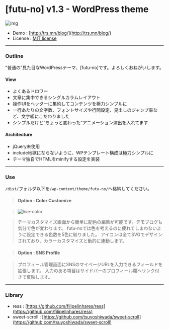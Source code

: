 # [futu-no] v1.3 - WordPress theme

![img](https://user-images.githubusercontent.com/17419773/38294778-eb4c68c6-3826-11e8-960f-2f223cd4564d.png)

* Demo : [http://trs.mn/blog/](http://trs.mn/blog/)
* License : [MIT license](https://opensource.org/licenses/MIT)

---

### Outline

“普通の”見た目なWordPressテーマ、[futu-no]です。よろしくおねがいします。

#### View

* よくあるドロワー
* 文章に集中できるシングルカラムレイアウト
* 操作UIをヘッダーに集約してコンテンツを極力シンプルに
* 一行あたりの文字数、フォントサイズや行間設定、見出しのジャンプ率など、文字組にこだわりました
* シンプルだけど“ちょっと変わった”アニメーション演出を入れてます

#### Architecture

* jQuery未使用
* include地獄にならないように、WPテンプレート構成は極力シンプルに
* テーマ独自でHTMLをminifyする設定を実装

---

### Use

`/dist/`フォルダ以下を`/wp-content/theme/futu-no/`へ格納してください。

> #### Option : Color Customize

> ![live-color](https://user-images.githubusercontent.com/17419773/38295600-7b36085a-3829-11e8-9124-976dde9246ad.gif)

> テーマカスタマイズ画面から簡単に配色の編集が可能です。デモブログも気分で色が変わります。
> futu-noでは色を考えるのに疲れてしまわないように設定できる色数を5色に絞りました。
> アイコンは全てSVGでデザインされており、カラーカスタマイズと動的に連動します。

> #### Option : SNS Profile

> プロフィール管理画面にSNSのマイページURLを入力できるフィールドを拡張します。
> 入力のある項目はサイドバーのプロフィール欄へリンク付きで反映します。

---

### Library

* ress : [https://github.com/filipelinhares/ress](https://github.com/filipelinhares/ress)
* sweet-scroll : [https://github.com/tsuyoshiwada/sweet-scroll](https://github.com/tsuyoshiwada/sweet-scroll)

